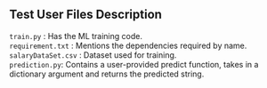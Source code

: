 ## Test User Files Description

`train.py` : Has the ML training code.  
`requirement.txt` : Mentions the dependencies required by name.  
`salaryDataSet.csv` : Dataset used for training.  
`prediction.py`: Contains a user-provided predict function, takes in a dictionary argument and returns the predicted string.
